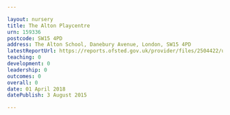 ```yaml
---

layout: nursery
title: The Alton Playcentre
urn: 159336
postcode: SW15 4PD
address: The Alton School, Danebury Avenue, London, SW15 4PD
latestReportUrl: https://reports.ofsted.gov.uk/provider/files/2504422/urn/159336.pdf
teaching: 0
development: 0
leadership: 0
outcomes: 0
overall: 0
date: 01 April 2018 
datePublish: 3 August 2015

---
```


